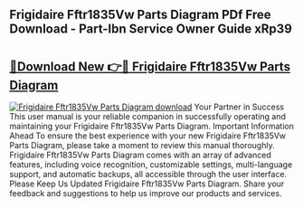 ## Frigidaire Fftr1835Vw Parts Diagram PDf Free Download - Part-Ibn Service Owner Guide xRp39

# <h2><a href="http://dfies81.blite.top/?on=Frigidaire+Fftr1835Vw+Parts+Diagram">🔗Download New 👉🔴 Frigidaire Fftr1835Vw Parts Diagram</a></h2>

[![Frigidaire Fftr1835Vw Parts Diagram download](https://i.imgur.com/lujVjoI.png)](http://dfies81.blite.top/?on=Frigidaire+Fftr1835Vw+Parts+Diagram)
Your Partner in Success This user manual is your reliable companion in successfully operating and maintaining your Frigidaire Fftr1835Vw Parts Diagram. Important Information Ahead To ensure the best experience with your new Frigidaire Fftr1835Vw Parts Diagram, please take a moment to review this manual thoroughly. Frigidaire Fftr1835Vw Parts Diagram comes with an array of advanced features, including voice recognition, customizable settings, multi-language support, and automatic backups, all accessible through the user interface. Please Keep Us Updated Frigidaire Fftr1835Vw Parts Diagram. Share your feedback and suggestions to help us improve our products and services.

